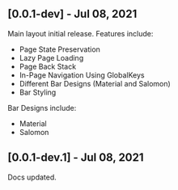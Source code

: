 ## [0.0.1-dev] - Jul 08, 2021

Main layout initial release. Features include:
 - Page State Preservation
 - Lazy Page Loading
 - Page Back Stack
 - In-Page Navigation Using GlobalKeys
 - Different Bar Designs (Material and Salomon)
 - Bar Styling

Bar Designs include:
 - Material
 - Salomon
 
 ## [0.0.1-dev.1] - Jul 08, 2021
 
 Docs updated.